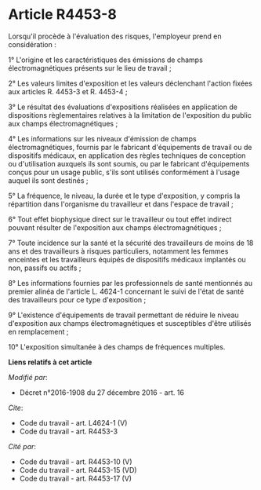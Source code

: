 # Article R4453-8

Lorsqu'il procède à l'évaluation des risques, l'employeur prend en considération : 

1° L'origine et les caractéristiques des émissions de champs électromagnétiques présents sur le lieu de travail ; 

2° Les valeurs limites d'exposition et les valeurs déclenchant l'action fixées aux articles R. 4453-3 et R. 4453-4 ; 

3° Le résultat des évaluations d'expositions réalisées en application de dispositions règlementaires relatives à la
limitation de l'exposition du public aux champs électromagnétiques ; 

4° Les informations sur les niveaux d'émission de champs électromagnétiques, fournis par le fabricant d'équipements de
travail ou de dispositifs médicaux, en application des règles techniques de conception ou d'utilisation auxquels ils sont
soumis, ou par le fabricant d'équipements conçus pour un usage public, s'ils sont utilisés conformément à l'usage auquel ils
sont destinés ; 

5° La fréquence, le niveau, la durée et le type d'exposition, y compris la répartition dans l'organisme du travailleur et
dans l'espace de travail ; 

6° Tout effet biophysique direct sur le travailleur ou tout effet indirect pouvant résulter de l'exposition aux champs
électromagnétiques ; 

7° Toute incidence sur la santé et la sécurité des travailleurs de moins de 18 ans et des travailleurs à risques
particuliers, notamment les femmes enceintes et les travailleurs équipés de dispositifs médicaux implantés ou non, passifs ou
actifs ; 

8° Les informations fournies par les professionnels de santé mentionnés au premier alinéa de l'article L. 4624-1 concernant
le suivi de l'état de santé des travailleurs pour ce type d'exposition ; 

9° L'existence d'équipements de travail permettant de réduire le niveau d'exposition aux champs électromagnétiques et
susceptibles d'être utilisés en remplacement ; 

10° L'exposition simultanée à des champs de fréquences multiples.

**Liens relatifs à cet article**

_Modifié par_:

  - Décret n°2016-1908 du 27 décembre 2016 - art. 16

_Cite_:

  - Code du travail - art. L4624-1 (V)
  - Code du travail - art. R4453-3

_Cité par_:

  - Code du travail - art. R4453-10 (V)
  - Code du travail - art. R4453-15 (VD)
  - Code du travail - art. R4453-17 (V)
